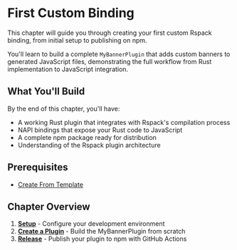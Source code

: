 # First Custom Binding

This chapter will guide you through creating your first custom Rspack binding, from initial setup to publishing on npm.

You'll learn to build a complete `MyBannerPlugin` that adds custom banners to generated JavaScript files, demonstrating the full workflow from Rust implementation to JavaScript integration.

## What You'll Build

By the end of this chapter, you'll have:

- A working Rust plugin that integrates with Rspack's compilation process
- NAPI bindings that expose your Rust code to JavaScript  
- A complete npm package ready for distribution
- Understanding of the Rspack plugin architecture

## Prerequisites

- [Create From Template](../getting-started/create-from-template.md)

## Chapter Overview

1. **[Setup](./setup.md)** - Configure your development environment
2. **[Create a Plugin](./create-plugin.md)** - Build the MyBannerPlugin from scratch
3. **[Release](./release.md)** - Publish your plugin to npm with GitHub Actions
